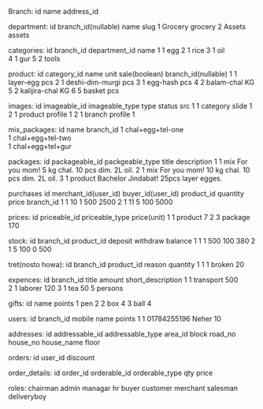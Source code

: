 Branch:
id 	name 	 address_id


department:
id 	branch_id(nullable) 	name 		slug
1 				Grocery 	grocery
2 				Assets 	assets

categories:
id 	branch_id	department_id		name 
1			1			egg
2			1			rice
3			1			oil 	
4 			1			gur
5			2			tools

product:
id 	category_id		name 	 		unit	sale(boolean) 	branch_id(nullable)
1 	1			layer-egg		pcs
2	1			deshi-dim-murgi	pcs
3 	1			egg-hash		pcs
4 	2 			balam-chal		KG
5 	2  			kalijira-chal		KG
6 	5			basket			pcs 		

images:
id 	imageable_id 	imageable_type 	type 		status  	src
1 	1			category 		slide 		1
2 	1 			product 		profile 		1
2 	1 			branch 		profile 		1

mix_packages:
id 	name			branch_id
1 	chal+egg+tel-one	
1 	chal+egg+tel-two	
1 	chal+egg+tel+gur	

packages:
id 	packageable_id 	packgeable_type 	title 				description
1	1			mix 			For you mom!		5 kg chal. 10 pcs dim. 2L oil.
2	1			mix 			For you mom!		10 kg chal. 10 pcs dim. 2L oil.
3	1			product 		Bachelor Jindabat!		25pcs layer egges.

purchases
id 	merchant_id(user_id)  	buyer_id(user_id)	product_id 	quantity 	price 		branch_id
1	1				10			1		500		2500
2	1				11			5		100		5000	

prices:
id 	priceable_id 		priceable_type 	price(unit)
1 	1			product 		7
2 	3			package 		170 		


stock: 
id	branch_id 	product_id  	deposit 	withdraw  	balance
1	1		1		500		100		380	
2	1		5		100		 0		500

tret(nosto howa):
id	branch_id	product_id 	reason  	quantity 
1	1		1		broken		20

expences:
id 	branch_id 	title 		amount 	short_description
1 	1		transport	500		
2 	1		laborer 	120
3 	1		tea 		50		5 persons


gifts:
id 	name		points
1 	pen		2
2 	box		4
3 	ball		4

users:
id 	branch_id 	mobile 		name 		points
1 	1		01784255196 	Neher 		10

addresses:
id   addressable_id      addressable_type 	area_id      block      road_no      house_no        house_name   	floor

orders:
id 	user_id 	discount 	

order_details:
id  	order_id 	orderable_id 		orderable_type 	 qty 	price 	

roles:
chairman
admin
managar
hr
buyer
customer
merchant
salesman
deliveryboy





